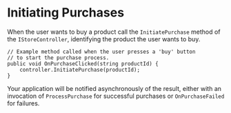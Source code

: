 Initiating Purchases
====================

When the user wants to buy a product call the ``InitiatePurchase`` method of the ``IStoreController``, identifying the product the user wants to buy.

````
// Example method called when the user presses a 'buy' button
// to start the purchase process.
public void OnPurchaseClicked(string productId) {
    controller.InitiatePurchase(productId);
}
````

Your application will be notified asynchronously of the result, either with an invocation of ``ProcessPurchase`` for successful purchases or ``OnPurchaseFailed`` for failures.